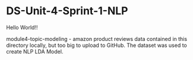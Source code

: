 # DS-Unit-4-Sprint-1-NLP

Hello World!! 

module4-topic-modeling - amazon product reviews data contained in this directory locally, but too big to upload to GitHub. The dataset was used to create NLP LDA Model.
